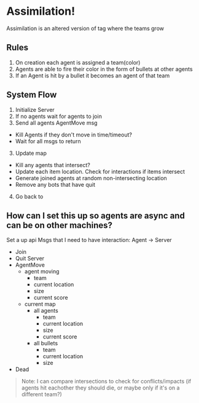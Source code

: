 # Assimilation!
Assimilation is an altered version of tag where the teams grow

## Rules
1) On creation each agent is assigned a team(color)
2) Agents are able to fire their color in the form of bullets at other agents
3) If an Agent is hit by a bullet it becomes an agent of that team

## System Flow
1) Initialize Server
2) If no agents wait for agents to join
2) Send all agents AgentMove msg
  - Kill Agents if they don't move in time/timeout?
  - Wait for all msgs to return
3) Update map
  - Kill any agents that intersect?
  - Update each item location. Check for interactions if items intersect
  - Generate joined agents at random non-intersecting location
  - Remove any bots that have quit
4) Go back to

## How can I set this up so agents are async and can be on other machines?
Set a up api
Msgs that I need to have interaction:
Agent -> Server
- Join
- Quit
Server
- AgentMove
  - agent moving
    - team
    - current location
    - size
    - current score
  - current map
    - all agents
      - team
      - current location
      - size
      - current score
    - all bullets
      - team
      - current location
      - size
- Dead


> Note: I can compare intersections to check for conflicts/impacts (if agents hit eachother they should die, or maybe only if it's on a different team?)
